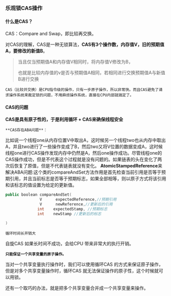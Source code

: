 ### 乐观锁CAS操作

#### **什么是CAS？**

CAS：Compare and Swap，即比较再交换。

对CAS的理解，CAS是一种无锁算法，**CAS有3个操作数，内存值V，旧的预期值A，要修改的新值B**。

> 当且仅当预期值A和内存值V相同时，将内存值V修改为B，
>
> 也就是比较内存值的v是否与预期值A相同，若相同进行交换预期值A与新值B进行交换

`CAS（比较并交换）是CPU指令级的操作，只有一步原子操作，所以非常快。而且CAS避免了请求操作系统来裁定锁的问题，不用麻烦操作系统，直接在CPU内部就搞定了。`

#### CAS的问题

**CAS是具有原子性的，于是利用循环 + CAS来确保线程安全**

`**CAS存在ABA问题**：`

比如说一个线程one从内存位置V中取出A，这时候另一个线程two也从内存中取出A，并且two进行了一些操作变成了B，然后two又将V位置的数据变成A，这时候线程one进行CAS操作发现内存中仍然是A，然后one操作成功。尽管线程one的CAS操作成功，但是不代表这个过程就是没有问题的。如果链表的头在变化了两次后恢复了原值，但是不代表链表就没有变化。
 **AtomicStampedReference**来解决ABA问题:这个类的compareAndSet方法作用是首先检查当前引用是否等于预期引用，并且当前标志是否等于预期标志，如果全部相等，则以原子方式将该引用和该标志的值设置为给定的更新值。

```cpp
public boolean compareAndSet(
               V      expectedReference,//预期引用
               V      newReference,//更新后的引用
              int    expectedStamp, //预期标志
              int    newStamp //更新后的标志

)
```

`循环时间长开销大`

自旋CAS 如果长时间不成功，会给CPU 带来非常大的执行开销。

**`只能保证一个共享变量的原子操作。`**

当对一个共享变量执行操作时，我们可以使用循环CAS 的方式来保证原子操作，但是对多个共享变量操作时，循环CAS 就无法保证操作的原子性，这个时候就可以用锁。

还有一个取巧的办法，就是把多个共享变量合并成一个共享变量来操作。

